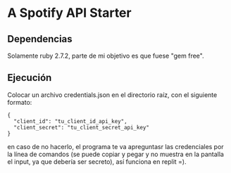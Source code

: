 # A Spotify API Starter

## Dependencias
Solamente ruby 2.7.2, parte de mi objetivo es que fuese "gem free".

## Ejecución
Colocar un archivo credentials.json en el directorio raíz, con el siguiente formato:
```
{
  "client_id": "tu_client_id_api_key",
  "client_secret": "tu_client_secret_api_key"
}
```
en caso de no hacerlo, el programa te va apreguntasr las credenciales por la línea de comandos (se puede copiar y pegar y no muestra en la pantalla el input, ya que debería ser secreto), así funciona en replit =).